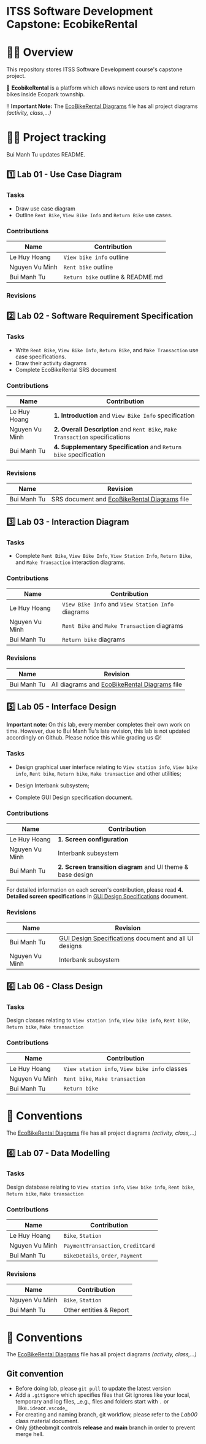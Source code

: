 # ITSS Software Development Capstone: EcobikeRental

# 🙆‍♂️ Overview

This repository stores ITSS Software Development course's capstone project.

🚵 **EcobikeRental** is a platform which allows novice users to rent and return bikes inside Ecopark township.

‼️ **Important Note:** The [EcoBikeRental Diagrams](Requirement%20Analysis/EcoBikeRental%20Diagrams.asta) file has all project diagrams _(activity, class,...)_

# 🧑‍💻 Project tracking

Bui Manh Tu updates README.

## 1️⃣ Lab 01 - Use Case Diagram

### Tasks

- Draw use case diagram
- Outline `Rent Bike`, `View Bike Info` and `Return Bike` use cases.

### Contributions

| Name           | Contribution                      |
| -------------- | --------------------------------- |
| Le Huy Hoang   | `View bike info` outline          |
| Nguyen Vu Minh | `Rent bike` outline               |
| Bui Manh Tu    | `Return bike` outline & README.md |

### Revisions

## 2️⃣ Lab 02 - Software Requirement Specification

### Tasks

- Write `Rent Bike`, `View Bike Info`, `Return Bike`, and `Make Transaction` use case specifications.
- Draw their activity diagrams
- Complete EcoBikeRental SRS document

### Contributions

| Name           | Contribution                                                                  |
| -------------- | ----------------------------------------------------------------------------- |
| Le Huy Hoang   | **1. Introduction** and `View Bike Info` specification                        |
| Nguyen Vu Minh | **2. Overall Description** and `Rent Bike`, `Make Transaction` specifications |
| Bui Manh Tu    | **4. Supplementary Specification** and `Return bike` specification            |

### Revisions

| Name        | Revision                                                                                             |
| ----------- | ---------------------------------------------------------------------------------------------------- |
| Bui Manh Tu | SRS document and [EcoBikeRental Diagrams](Requirement%20Analysis/EcoBikeRental%20Diagrams.asta) file |

## 3️⃣ Lab 03 - Interaction Diagram

### Tasks

- Complete `Rent Bike`, `View Bike Info`, `View Station Info`, `Return Bike`, and `Make Transaction` interaction diagrams.

### Contributions

| Name           | Contribution                                      |
| -------------- | ------------------------------------------------- |
| Le Huy Hoang   | `View Bike Info` and `View Station Info` diagrams |
| Nguyen Vu Minh | `Rent Bike` and `Make Transaction` diagrams       |
| Bui Manh Tu    | `Return bike` diagrams                            |

### Revisions

| Name        | Revision                                                                                             |
| ----------- | ---------------------------------------------------------------------------------------------------- |
| Bui Manh Tu | All diagrams and [EcoBikeRental Diagrams](Requirement%20Analysis/EcoBikeRental%20Diagrams.asta) file |

## 5️⃣ Lab 05 - Interface Design

**Important note:** On this lab, every member completes their own work on time. However, due to Bui Manh Tu's late revision, this lab is not updated accordingly on Github. Please notice this while grading us 😥!

### Tasks

- Design graphical user interface relating to `View station info`, `View bike info`, `Rent bike`, `Return bike`, `Make transaction` and other utilities;

- Design Interbank subsystem;

- Complete GUI Design specification document.

### Contributions

| Name           | Contribution                                                |
| -------------- | ----------------------------------------------------------- |
| Le Huy Hoang   | **1. Screen configuration**                                 |
| Nguyen Vu Minh | Interbank subsystem                                         |
| Bui Manh Tu    | **2. Screen transition diagram** and UI theme & base design |

For detailed information on each screen's contribution, please read **4. Detailed screen specifications** in [GUI Design Specifications](Requirement%20Analysis/Detailed%20Design/Interface%20Design/GUI%20Design%20Specifications.pdf) document.

### Revisions

| Name           | Revision                                                                                                                                               |
| -------------- | ------------------------------------------------------------------------------------------------------------------------------------------------------ |
| Bui Manh Tu    | [GUI Design Specifications](Requirement%20Analysis/Detailed%20Design/Interface%20Design/GUI%20Design%20Specifications.pdf) document and all UI designs |
| Nguyen Vu Minh | Interbank subsystem                                                                                                                                    |

## 6️⃣ Lab 06 - Class Design

### Tasks

Design classes relating to `View station info`, `View bike info`, `Rent bike`, `Return bike`, `Make transaction`

### Contributions

| Name           | Contribution                                                |
| -------------- | ----------------------------------------------------------- |
| Le Huy Hoang   | `View station info`, `View bike info` classes               |
| Nguyen Vu Minh | `Rent bike`, `Make transaction`                             |
| Bui Manh Tu    | `Return bike`                                               |
# 📐 Conventions

The [EcoBikeRental Diagrams](Requirement%20Analysis/EcoBikeRental%20Diagrams.asta) file has all project diagrams _(activity, class,...)_

## 6️⃣ Lab 07 - Data Modelling

### Tasks

Design database relating to `View station info`, `View bike info`, `Rent bike`, `Return bike`, `Make transaction`

### Contributions

| Name           | Contribution                                                |
| -------------- | ----------------------------------------------------------- |
| Le Huy Hoang   | `Bike`, `Station`               |
| Nguyen Vu Minh | `PaymentTransaction`, `CreditCard`                            |
| Bui Manh Tu    | `BikeDetails`, `Order`, `Payment`                                               |

### Revisions

| Name           | Contribution                                                |
| -------------- | ----------------------------------------------------------- |
| Nguyen Vu Minh |  `Bike`, `Station`
| Bui Manh Tu    | Other entities & Report |

# 📐 Conventions

The [EcoBikeRental Diagrams](Requirement%20Analysis/EcoBikeRental%20Diagrams.asta) file has all project diagrams _(activity, class,...)_

## Git convention

- Before doing lab, please `git pull` to update the latest version
- Add a `.gitignore` which specifies files that Git ignores like your local, temporary and log files, _e.g., files and folders start with `.` or `_`like`.idea`or`.vscode`\_
- For creating and naming branch, git workflow, please refer to the _Lab00_ class material document.
- Only @theobmgit controls **release** and **main** branch in order to prevent merge hell.
